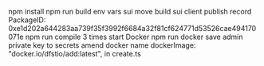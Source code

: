 npm install
npm run build
env vars
sui move build
sui client publish
record PackageID: 0xe1d202a644283aa739f35f3992f6684a32f81cf624771d53526cae494170071e
npm run compile 3 times
start Docker
npm run docker
save admin private key to secrets
amend docker name dockerImage: "docker.io/dfstio/add:latest", in create.ts
